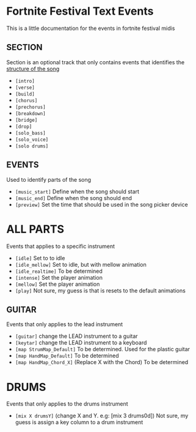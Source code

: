 # Fortnite Festival Text Events

This is a little documentation for the events in fortnite festival midis

## SECTION

Section is an optional track that only contains events that identifies the [structure of the song](https://www.masterclass.com/articles/songwriting-101-learn-common-song-structures)

- `[intro]`
- `[verse]`
- `[build]`
- `[chorus]`
- `[prechorus]`
- `[breakdown]`
- `[bridge]`
- `[drop]`
- `[solo_bass]`
- `[solo_voice]`
- `[solo drums]`


## EVENTS

Used to identify parts of the song
- `[music_start]` Define when the song should start
- `[music_end]` Define when the song should end
- `[preview]` Set the time that should be used in the song picker device

# ALL PARTS

Events that applies to a specific instrument
- `[idle]` Set to to idle
- `[idle_mellow]` Set to idle, but with mellow animation
- `[idle_realtime]` To be determined
- `[intense]` Set the player animation
- `[mellow]` Set the player animation
- `[play]` Not sure, my guess is that is resets to the default animations


## GUITAR

Events that only applies to the lead instrument

- `[guitar]` change the LEAD instrument to a guitar
- `[keytar]` change the LEAD instrument to a keyboard
- `[map StrumMap_Default]` To be determined. Used for the plastic guitar
- `[map HandMap_Default]` To be determined
- `[map HandMap_Chord_X]` (Replace X with the Chord) To be determined

# DRUMS

Events that only applies to the drums instrument
- `[mix X drumsY]` (change X and Y. e.g: [mix 3 drums0d])  Not sure, my guess is assign a key column to a drum instrument

